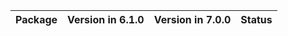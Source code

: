 <!-- markdown-link-check-disable -->

| Package   | Version in 6.1.0   | Version in 7.0.0   | Status   |
|-----------|--------------------|--------------------|----------|